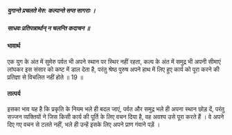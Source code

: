 ##### युगान्ते प्रचलते मेरु: कल्पान्ते सप्त सागराः ।
##### साधवः प्रतिपन्नार्थान् न चलन्ति कदाचन ॥

#### भावार्थ

एक युग के अंत में सुमेरु पर्वत भी अपने स्थान पर स्थिर नहीं रहता, कल्प के अंत में समुद्र भी अपनी सीमाएं लांघकर इस संसार को कष्ट में डाल देता है, परंतु श्रेष्ठ पुरुष अपने हाथ में लिए हुए कार्य को पूरा करने की प्रतिज्ञा से विचलित नहीं होते ॥ 19 ॥

#### तात्पर्य

इसका भाव यह है कि प्रकृति के नियम भले ही बदल जाएं, पर्वत और समुद्र भले ही अपना स्थान छोड़ दें, परंतु सज्जन व्यक्तियों ने जिस किसी कार्य की पूर्ति के लिए वचन दिया है, वह अवश्य उसे पूरा करते हैं । वे अपने दिए गए वचन से टलते नहीं, भले ही उन्हें इसके लिए अपने प्राण गंवाने पड़ें ।